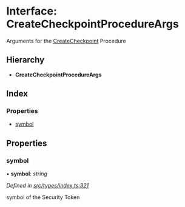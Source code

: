 # Interface: CreateCheckpointProcedureArgs

Arguments for the [CreateCheckpoint](../enums/_types_index_.proceduretype.md#createcheckpoint) Procedure

## Hierarchy

* **CreateCheckpointProcedureArgs**

## Index

### Properties

* [symbol](_types_index_.createcheckpointprocedureargs.md#symbol)

## Properties

###  symbol

• **symbol**: *string*

*Defined in [src/types/index.ts:321](https://github.com/PolymathNetwork/polymath-sdk/blob/550676f/src/types/index.ts#L321)*

symbol of the Security Token
